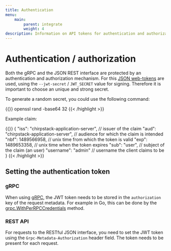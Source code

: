 ```yaml
---
title: Authentication
menu:
    main:
        parent: integrate
        weight: 4
description: Information on API tokens for authentication and authorization.
---
```


# Authentication / authorization

Both the gRPC and the JSON REST interface are protected by an authentication
and authorization mechanism. For this [JSON web-tokens](https://jwt.io) are
used, using the `--jwt-secret` / `JWT_SECRET` value for signing. Therefore
it is important to choose an unique and strong secret.

To generate a random secret, you could use the following command:

{{<highlight bash>}}
openssl rand -base64 32
{{< /highlight >}}

Example claim:

{{<highlight json>}}
{
	"iss": "chirpstack-application-server", // issuer of the claim
	"aud": "chirpstack-application-server", // audience for which the claim is intended
	"nbf": 1489566958,                  // unix time from which the token is valid
	"exp": 1489653358,                  // unix time when the token expires
	"sub": "user",                      // subject of the claim (an user)
	"username": "admin"                 // username the client claims to be
}
{{< /highlight >}}

## Setting the authentication token

### gRPC

When using [gRPC](http://grpc.io/), the JWT token needs to be stored in the
`authorization` key of the request metadata. For example in Go, this can be
done by the [grpc.WithPerRPCCredentials](https://godoc.org/google.golang.org/grpc#WithPerRPCCredentials)
method.

### REST API

For requests to the RESTful JSON interface, you need to set the JWT token
using the `Grpc-Metadata-Authorization` header field. The token needs to
be present for each request.
